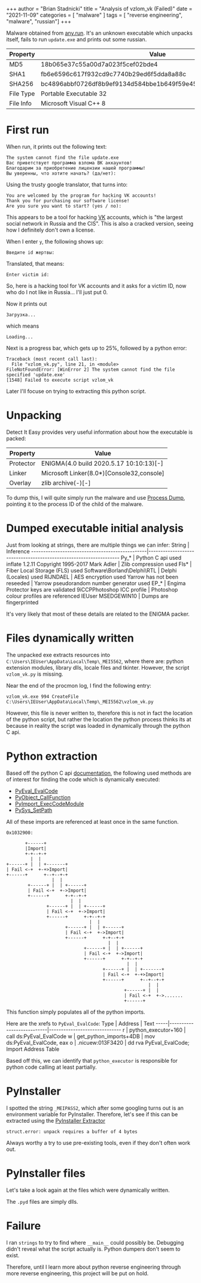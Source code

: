 +++
author = "Brian Stadnicki"
title = "Analysis of vzlom_vk (Failed)"
date = "2021-11-09"
categories = [ "malware" ]
tags = [ "reverse engineering", "malware", "russian"]
+++

Malware obtained from [any.run](https://app.any.run/tasks/75439b32-753f-4d1c-b4d3-ee36a4605de1/). It's an unknown executable which unpacks itself, fails to run `update.exe` and prints out some russian.

Property              | Value
----------------------|---------------------------------------------------
MD5                   | 18b065e37c55a00d7a023f5cef02bde4
SHA1                  | fb6e6596c617f932cd9c7740b29ed6f5dda8a88c
SHA256                | bc4896abbf0726df8b9ef9134d584bbe1b649f59e453bbc327f8cd5b5b5a0651
File Type             | Portable Executable 32
File Info             | Microsoft Visual C++ 8

# First run
When run, it prints out the following text:

```
The system cannot find the file update.exe
﻿Вас приветствует программа взлома ВК аккаунтов!
Благодарим за приобретение лицензии нашей программы!
Вы уверенны, что хотите начать? (да/нет):
```

Using the trusty google translator, that turns into:

```
You are welcomed by the program for hacking VK accounts!
Thank you for purchasing our software license!
Are you sure you want to start? (yes / no):
```

This appears to be a tool for hacking [VK](https://vk.com/) accounts, which is "the largest social network in Russia and the CIS". This is also a cracked version, seeing how I definitely don't own a license.

When I enter `y`, the following shows up:

```
Введите id жертвы:
```

Translated, that means:

```
Enter victim id:
```

So, here is a hacking tool for VK accounts and it asks for a victim ID, now who do I not like in Russia... I'll just put 0.

Now it prints out

```
Загрузка...
```

which means

```
Loading...
```

Next is a progress bar, which gets up to 25%, followed by a python error:

```
Traceback (most recent call last):
  File "vzlom_vk.py", line 21, in <module>
FileNotFoundError: [WinError 2] The system cannot find the file specified 'update.exe'
[1548] Failed to execute script vzlom_vk
```

Later I'll focuse on trying to extracting this python script.

# Unpacking

Detect It Easy provides very useful information about how the executable is packed:

Property              | Value
----------------------|---------------------------------------------------
Protector             | ENIGMA(4.0 build 2020.5.17 10:10:13)[-]
Linker                | Microsoft Linker(8.0*)[Console32,console]
Overlay               | zlib archive(-)[-]

To dump this, I will quite simply run the malware and use [Process Dump](https://github.com/glmcdona/Process-Dump), pointing it to the process ID of the child of the malware.

# Dumped executable initial analysis
Just from looking at strings, there are multiple things we can infer:
String                                          | Inference
------------------------------------------------|------------------------------------------------------------------
Py_*                                            | Python C api used
inflate 1.2.11 Copyright 1995-2017 Mark Adler   | Zlib compression used
Fls*                                            | Fiber Local Storage (FLS) used
Software\\Borland\\Delphi\\RTL                  | Delphi (Locales) used
RIJNDAEL                                        | AES encryption used
Yarrow has not been reseeded                    | Yarrow pseudorandom number generator used
EP_*                                            | Engima Protector keys are validated
9iCCPPhotoshop ICC profile                      | Photoshop colour profiles are referenced
IEUser MSEDGEWIN10                              | Dumps are fingerprinted

It's very likely that most of these details are related to the ENIGMA packer.

# Files dynamically written
The unpacked exe extracts resources into `C:\Users\IEUser\AppData\Local\Temp\_MEI5562`, where there are: python extension modules, library dlls, locale files and tkinter. However, the script `vzlom_vk.py` is missing.

Near the end of the procmon log, I find the following entry:

`vzlom_vk.exe 994 CreateFile C:\Users\IEUser\AppData\Local\Temp\_MEI5562\vzlom_vk.py`

However, this file is never written to, therefore this is not in fact the location of the python script, but rather the location the python process thinks its at because in reality the script was loaded in dynamically through the python C api.

# Python extraction
Based off the python C api [documentation](https://docs.python.org/3/c-api), the following used methods are of interest for finding the code which is dynamically executed:
 - [PyEval_EvalCode](https://docs.python.org/3/c-api/veryhigh.html#c.PyEval_EvalCode)
 - [PyObject_CallFunction](https://docs.python.org/3/c-api/call.html#c.PyObject_Call)
 - [PyImport_ExecCodeModule](https://docs.python.org/3/c-api/import.html?highlight=pyimport_execcodemodule#c.PyImport_ExecCodeModule)
 - [PySys_SetPath](https://docs.python.org/3/c-api/sys.html?highlight=pysys_setpath#c.PySys_SetPath)

All of these imports are referenced at least once in the same function.

```
0x1032900:

       +------+
       |Import|
       +-+--+-+
         |  |
+------+ |  | +-------+
| Fail <-+  +-+>Import|
+------+      +--+--+-+
                 |  |
        +------+ |  | +------+
        | Fail <-+  +->Import|
        +------+      +-+--+-+
                        |  |
               +------+ |  | +------+
               | Fail <-+  +->Import|
               +------+      +-+--+-+
                               |  |
                      +------+ |  | +------+
                      | Fail <-+  +->Import|
                      +------+      +-+--+-+
                                      |  |
                             +------+ |  | +------+
                             | Fail <-+  +->Import|
                             +------+      +-+--+-+
                                             |  |
                                    +------+ |  | +-------+
                                    | Fail <-+  +-+>Import|
                                    +------+      +--+--+-+
                                                     |  |
                                            +------+ |  |
                                            | Fail <-+  +->.......
                                            +------+
```

This function simply populates all of the python imports.

Here are the xrefs to `PyEval_EvalCode`:
Type | Address                   | Text
-----|---------------------------|------------------------------
r    | python_executor+160       | call ds:PyEval_EvalCode
w    | get_python_imports+4DB    | mov ds:PyEval_EvalCode, eax
o    | .nicuew:013F3420          | dd rva PyEval_EvalCode; Import Address Table

Based off this, we can identify that `python_executor` is responsible for python code calling at least partially.

# PyInstaller
I spotted the string `_MEIPASS2`, which after some googling turns out is an environment variable for PyInstaller. Therefore, let's see if this can be extracted using the [PyInstaller Extractor](https://github.com/extremecoders-re/pyinstxtractor)

```
struct.error: unpack requires a buffer of 4 bytes
```

Always worthy a try to use pre-existing tools, even if they don't often work out.

# PyInstaller files
Let's take a look again at the files which were dynamically written.

The `.pyd` files are simply dlls.

# Failure
I ran `strings` to try to find where `__main__` could possibly be. Debugging didn't reveal what the script actually is. Python dumpers don't seem to exist.

Therefore, until I learn more about python reverse engineering through more reverse engineering, this project will be put on hold.
